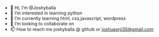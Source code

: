 - 👋 Hi, I’m @Joshyballa
- 👀 I’m interested in learning python
- 🌱 I’m currently learning html, css,javascript, wordpress
- 💞️ I’m looking to collaborate on <web design projects>
- 📫 How to reach me joshyballa @ github or joshuaorji35@gmail.com

<!---
Joshyballa/Joshyballa is a ✨ special ✨ repository because its `README.md` (this file) appears on your GitHub profile.
You can click the Preview link to take a look at your changes.
--->
